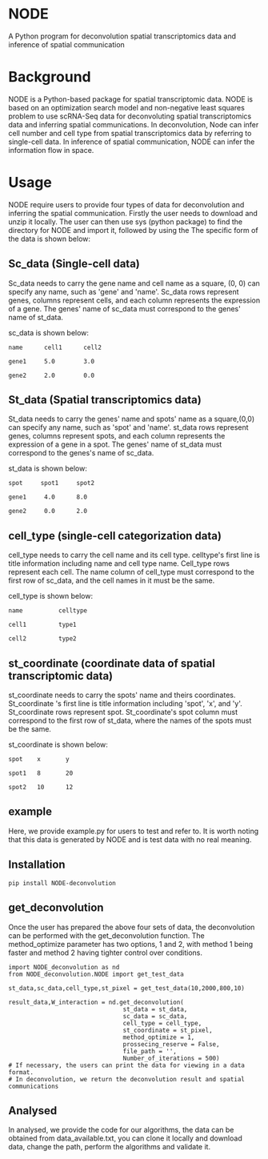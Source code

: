 # NODE
A Python program for deconvolution spatial transcriptomics data and inference of spatial communication
# Background
NODE is a Python-based package for spatial transcriptomic data. NODE is based on an optimization search model and non-negative least squares problem to use scRNA-Seq data for deconvoluting spatial transcriptomics data and inferring spatial communications. In deconvolution, Node can infer cell number and cell type from spatial transcriptomics data by referring to single-cell data. In inference of spatial communication, NODE can infer the information flow in space.
# Usage
NODE require users to provide four types of data for deconvolution and inferring the spatial communication.
Firstly the user needs to download and unzip it locally.
The user can then use sys (python package) to find the directory for NODE and import it, followed by using the
The specific form of the data is shown below:
## Sc_data (Single-cell data) 
Sc_data needs to carry the gene name and cell name as a square, (0, 0) can specify any name, such as 'gene' and 'name'. Sc_data rows represent genes, columns represent cells, and each column represents the expression of a gene. The genes' name of sc_data must correspond to the genes' name of st_data.

sc_data is shown below:

    name      cell1      cell2 

    gene1     5.0        3.0

    gene2     2.0        0.0

## St_data (Spatial transcriptomics data) 
St_data needs to carry the genes' name and spots' name as a square,(0,0) can specify any name, such as 'spot' and 'name'. st_data rows represent genes, columns represent spots, and each column represents the expression of a gene in a spot. The genes' name of st_data must correspond to the genes's name of sc_data.

st_data is shown below:

    spot     spot1     spot2

    gene1     4.0      8.0

    gene2     0.0      2.0

## cell_type (single-cell categorization data)
cell_type needs to carry the cell name and its cell type. celltype's first line is title information including name and cell type name. Cell_type rows represent each cell. The name column of cell_type must correspond to the first row of sc_data, and the cell names in it must be the same.

cell_type is shown below:
    
    name          celltype

    cell1         type1

    cell2         type2

## st_coordinate (coordinate data of spatial transcriptomic data)
st_coordinate needs to carry the spots' name and theirs coordinates. St_coordinate 's first line is title information including 'spot', 'x', and 'y'. St_coordinate rows represent spot. St_coordinate's spot column must correspond to the first row of st_data, where the names of the spots must be the same.

st_coordinate is shown below:

    spot    x       y

    spot1   8       20

    spot2   10      12
## example
Here, we provide example.py for users to test and refer to. It is worth noting that this data is generated by NODE and is test data with no real meaning.
## Installation
    pip install NODE-deconvolution
## get_deconvolution
Once the user has prepared the above four sets of data, the deconvolution can be performed with the get_deconvolution function. 
The method_optimize parameter has two options, 1 and 2, with method 1 being faster and method 2 having tighter control over conditions.

    import NODE_deconvolution as nd
    from NODE_deconvolution.NODE import get_test_data

    st_data,sc_data,cell_type,st_pixel = get_test_data(10,2000,800,10)

    result_data,W_interaction = nd.get_deconvolution(
                                    st_data = st_data,
                                    sc_data = sc_data,
                                    cell_type = cell_type,
                                    st_coordinate = st_pixel,
                                    method_optimize = 1,
                                    prossecing_reserve = False,
                                    file_path = '',
                                    Number_of_iterations = 500)
    # If necessary, the users can print the data for viewing in a data format. 
    # In deconvolution, we return the deconvolution result and spatial communications
## Analysed
In analysed, we provide the code for our algorithms, the data can be obtained from data_available.txt, you can clone it locally and download data, change the path, perform the algorithms and validate it.
